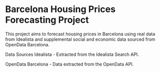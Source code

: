 
# Barcelona Housing Prices Forecasting Project

This project aims to forecast housing prices in Barcelona using real data from Idealista and supplemental social and economic data sourced from OpenData Barcelona.

Data Sources
Idealista - Extracted from the Idealista Search API.

OpenData Barcelona - Data extracted from the OpenData API.
